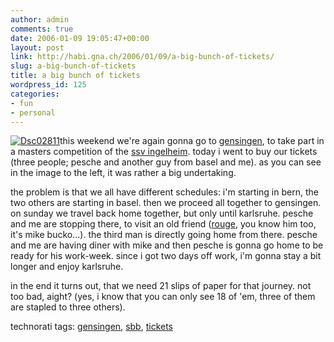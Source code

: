 ```yaml
---
author: admin
comments: true
date: 2006-01-09 19:05:47+00:00
layout: post
link: http://habi.gna.ch/2006/01/09/a-big-bunch-of-tickets/
slug: a-big-bunch-of-tickets
title: a big bunch of tickets
wordpress_id: 125
categories:
- fun
- personal
---
```



[![Dsc02811](http://habi.gna.ch/blog/images/DSC02811-tm.jpg)](http://habi.gna.ch/blog/images/DSC02811.jpg)this weekend we're again gonna go to [gensingen](http://flickr.com/photos/habi/sets/88024/), to take part in a masters competition of the [ssv ingelheim](http://www.ssv-ingelheim.de/). today i went to buy our tickets (three people; pesche and another guy from basel and me). as you can see in the image to the left, it was rather a big undertaking.
  
the problem is that we all have different schedules: i'm starting in bern, the two others are starting in basel. then we proceed all together to gensingen. on sunday we travel back home together, but only until karlsruhe. pesche and me are stopping there, to visit an old friend ([rouge](http://www.rouge.ch/blog/), you know him too, it's mike bucko...). the third man is directly going home from there. pesche and me are having diner with mike and then pesche is gonna go home to be ready for his work-week. since i got two days off work, i'm gonna stay a bit longer and enjoy karlsruhe.
  
in the end it turns out, that we need 21 slips of paper for that journey. not too bad, aight? (yes, i know that you can only see 18 of 'em, three of them are stapled to three others).





technorati tags: [gensingen](http://www.technorati.com/tag/gensingen), [sbb](http://www.technorati.com/tag/sbb), [tickets](http://www.technorati.com/tag/tickets)
